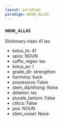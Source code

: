 ```yaml
---
layout: paradigm
paradigm: NOUN_ALLAS
---
```

### ` NOUN_ALLAS `

Dictionary class 41 las
* kotus_tn: 41
* upos: NOUN
* suffix_regex: las
* kotus_av: I
* grade_dir: strengthen
* harmony: back
* possessive: False
* stem_diphthong: None
* deletion: las
* plurale_tantum: False
* clitics: False
* pos: NOUN
* stem_vowel: None
